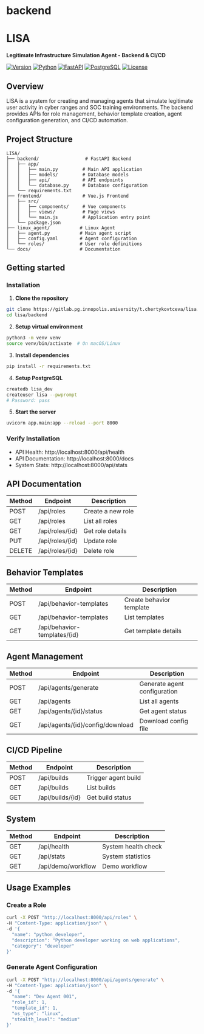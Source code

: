 # backend
# LISA

**Legitimate Infrastructure Simulation Agent - Backend & CI/CD**

[![Version](https://img.shields.io/badge/version-0.1.0-blue)](https://github.com/your-org/lisa)
[![Python](https://img.shields.io/badge/python-3.11+-green)](https://www.python.org/)
[![FastAPI](https://img.shields.io/badge/FastAPI-0.104+-orange)](https://fastapi.tiangolo.com/)
[![PostgreSQL](https://img.shields.io/badge/PostgreSQL-15+-blue)](https://www.postgresql.org/)
[![License](https://img.shields.io/badge/license-Proprietary-red)](LICENSE)

##  Overview

LISA is a system for creating and managing agents that simulate legitimate user activity in cyber ranges and SOC training environments. The backend provides APIs for role management, behavior template creation, agent configuration generation, and CI/CD automation.

## Project Structure
```
LISA/
├── backend/                 # FastAPI Backend
│   ├── app/
│   │   ├── main.py         # Main API application
│   │   ├── models/         # Database models
│   │   ├── api/            # API endpoints
│   │   └── database.py     # Database configuration
│   └── requirements.txt
├── frontend/               # Vue.js Frontend
│   ├── src/
│   │   ├── components/     # Vue components
│   │   ├── views/          # Page views
│   │   └── main.js         # Application entry point
│   └── package.json
├── linux_agent/           # Linux Agent
│   ├── agent.py           # Main agent script
│   ├── config.yaml        # Agent configuration
│   └── roles/             # User role definitions
└── docs/                  # Documentation
```


## Getting started

### Installation

1. **Clone the repository**
```bash
git clone https://gitlab.pg.innopolis.university/t.chertykovtceva/lisa.git
cd lisa/backend 
```
2. **Setup virtual environment**
```bash 
python3 -m venv venv
source venv/bin/activate  # On macOS/Linux
```
3. **Install dependencies**
```bash
pip install -r requirements.txt
```

4. **Setup PostgreSQL**
```bash 
createdb lisa_dev
createuser lisa --pwprompt
# Password: pass
```

5. **Start the server**
```bash 
uvicorn app.main:app --reload --port 8000
```

### Verify Installation
- API Health: http://localhost:8000/api/health
- API Documentation: http://localhost:8000/docs
- System Stats: http://localhost:8000/api/stats


## API Documentation

| Method |    Endpoint    |    Description    |
| ------ |     ------     |       ------      |
| POST   | /api/roles     | Create a new role |
| GET    | /api/roles     | List all roles    | 
| GET    | /api/roles/{id}| Get role details  | 
| PUT    | /api/roles/{id}| Update role       | 
| DELETE | /api/roles/{id}| Delete role       | 

## Behavior Templates

| Method |    Endpoint    |    Description    |
| ------ |     ------     |       ------      |
| POST   | /api/behavior-templates     | Create behavior template |
| GET    | /api/behavior-templates     | List templates   | 
| GET    | /api/behavior-templates/{id}| Get template details  | 

## Agent Management
| Method |    Endpoint    |    Description    |
| ------ |     ------     |       ------      |
| POST   | /api/agents/generate     | Generate agent configuration |
| GET    | /api/agents     | List all agents    | 
| GET    | /api/agents/{id}/status| Get agent status  | 
| GET    | /api/agents/{id}/config/download| Download config file       | 

## CI/CD Pipeline

| Method |    Endpoint    |    Description    |
| ------ |     ------     |       ------      |
| POST   | /api/builds    | Trigger agent build |
| GET    | /api/builds     | List builds    | 
| GET    | /api/builds/{id}| Get build status | 

## System

| Method |    Endpoint    |    Description    |
| ------ |     ------     |       ------      |
| GET    | /api/health     | System health check |
| GET    | /api/stats     | System statistics    | 
| GET    | /api/demo/workflow| Demo workflow  | 


## Usage Examples

### Create a Role
```bash
curl -X POST "http://localhost:8000/api/roles" \
-H "Content-Type: application/json" \
-d '{
  "name": "python_developer",
  "description": "Python developer working on web applications",
  "category": "developer"
}'
```

### Generate Agent Configuration
```bash
curl -X POST "http://localhost:8000/api/agents/generate" \
-H "Content-Type: application/json" \
-d '{
  "name": "Dev Agent 001",
  "role_id": 1,
  "template_id": 1,
  "os_type": "linux",
  "stealth_level": "medium"
}'
```
